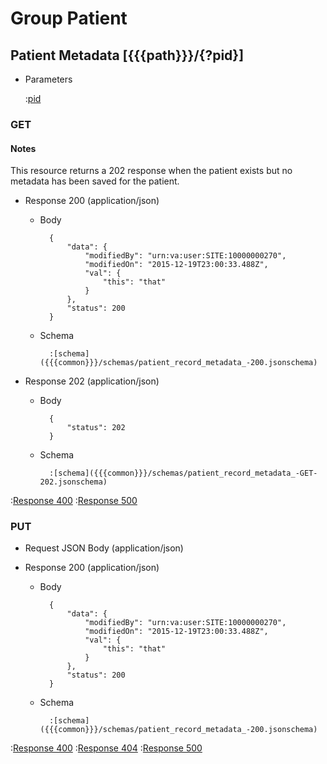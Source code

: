 # Group Patient

## Patient Metadata [{{{path}}}/{?pid}]

+ Parameters

    :[pid]({{{common}}}/parameters/pid.md)


### GET

#### Notes

This resource returns a 202 response when the patient exists but no metadata has been saved for the patient.

+ Response 200 (application/json)

    + Body

            {
                "data": {
                    "modifiedBy": "urn:va:user:SITE:10000000270",
                    "modifiedOn": "2015-12-19T23:00:33.488Z",
                    "val": {
                        "this": "that"
                    }
                },
                "status": 200
            }

    + Schema

            :[schema]({{{common}}}/schemas/patient_record_metadata_-200.jsonschema)

+ Response 202 (application/json)

    + Body

            {
                "status": 202
            }

    + Schema

            :[schema]({{{common}}}/schemas/patient_record_metadata_-GET-202.jsonschema)

:[Response 400]({{{common}}}/responses/400.md)
:[Response 500]({{{common}}}/responses/500.md)


### PUT

+ Request JSON Body (application/json)

+ Response 200 (application/json)

    + Body

            {
                "data": {
                    "modifiedBy": "urn:va:user:SITE:10000000270",
                    "modifiedOn": "2015-12-19T23:00:33.488Z",
                    "val": {
                        "this": "that"
                    }
                },
                "status": 200
            }

    + Schema

            :[schema]({{{common}}}/schemas/patient_record_metadata_-200.jsonschema)

:[Response 400]({{{common}}}/responses/400.md)
:[Response 404]({{{common}}}/responses/404.md)
:[Response 500]({{{common}}}/responses/500.md)

